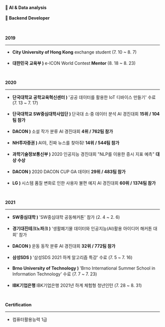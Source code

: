 <!--
**allan02/allan02** is a ✨ _special_ ✨ repository because its `README.md` (this file) appears on your GitHub profile.

Here are some ideas to get you started:

- 🔭 I’m currently working on ...
- 🌱 I’m currently learning ...
- 👯 I’m looking to collaborate on ...
- 🤔 I’m looking for help with ...
- 💬 Ask me about ...
- 📫 How to reach me: ...
- 😄 Pronouns: ...
- ⚡ Fun fact: ...
-->  
<br>
<strong>🌱 AI & Data analysis</strong><br><br>
<strong>🌱 Backend Developer</strong><br><br><br>

<strong>2019</strong><hr/>
<ul>
  <li><strong>City University of Hong Kong</strong> exchange student (7. 10 ~ 8. 7)</li><br>
  <li><strong>대한민국 교육부 ) </strong>e-ICON World Contest<strong> Mentor </strong>(8. 18 ~ 8. 23)</li>
</ul><br>

<strong>2020</strong><hr/>
<ul>
  <li><strong>단국대학교 공학교육혁신센터 ) </strong>'공공 데이터를 활용한 IoT 디바이스 만들기' 수료 (7. 13 ~ 7. 17)</li><br>
  <li><strong>단국대학교 SW중심대학사업단 ) </strong>단국대 소·중 데이터 분석 AI 경진대회 <strong>15위 / 104팀 참가</strong></li><br>
  <li><strong>DACON ) </strong>소설 작가 분류 AI 경진대회 <strong>4위 / 762팀 참가</strong></li><br>
  <li><strong>NH투자증권 ) </strong>AI야, 진짜 뉴스를 찾아줘! <strong>14위 / 544팀 참가</strong></li><br>
  <li><strong>과학기술정보통신부 ) </strong>2020 인공지능 경진대회 "NLP를 이용한 증시 지표 예측" <strong>대상 수상</strong></li><br>
  <li><strong>DACON ) </strong>2020 DACON CUP GA 데이터 <strong>29위 / 483팀 참가</strong></li><br>
  <li><strong>LG ) </strong>시스템 품질 변화로 인한 사용자 불편 예지 AI 경진대회 <strong>60위 / 1374팀 참가</strong></li>
</ul><br>

<strong>2021</strong><hr/>
<ul>
  <li><strong>SW중심대학 ) </strong>'SW중심대학 공동해커톤' 참가 (2. 4 ~ 2. 6)</li><br>
  <li><strong>경기대진테크노파크 ) </strong>'생활폐기물 데이터와 인공지능(AI)활용 아이디어 해커톤 대회' 참가</li><br>
  <li><strong>DACON ) </strong>운동 동작 분류 AI 경진대회 <strong>32위 / 772팀 참가</strong></li><br>
  <li><strong>삼성SDS ) </strong>'삼성SDS 2021 하계 알고리즘 특강' 수료 (7. 5 ~ 7. 16)</li><br>
  <li><strong>Brno University of Technology ) </strong>'Brno International Summer School in Information Technology' 수료 (7. 7 ~ 7. 23)</li><br>
  <li><strong>IBK기업은행 </strong>IBK기업은행 2021년 하계 체험형 청년인턴 (7. 28 ~ 8. 31)</li>
</ul><br>

<strong>Certification</strong><hr/>
<ul>
  <li>컴퓨터활용능력 1급</li><br>
</ul>

